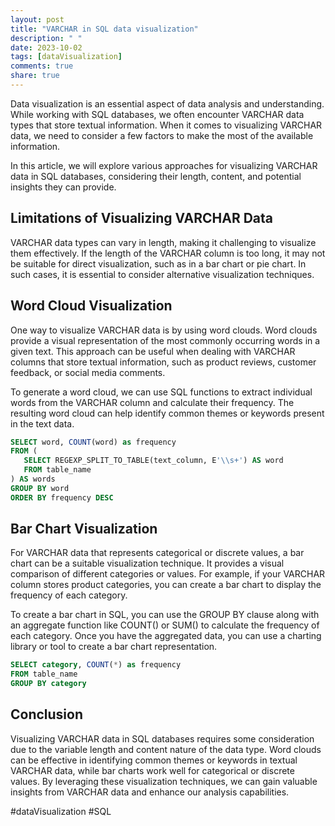 ```yaml
---
layout: post
title: "VARCHAR in SQL data visualization"
description: " "
date: 2023-10-02
tags: [dataVisualization]
comments: true
share: true
---
```


Data visualization is an essential aspect of data analysis and understanding. While working with SQL databases, we often encounter VARCHAR data types that store textual information. When it comes to visualizing VARCHAR data, we need to consider a few factors to make the most of the available information.

In this article, we will explore various approaches for visualizing VARCHAR data in SQL databases, considering their length, content, and potential insights they can provide.

## Limitations of Visualizing VARCHAR Data

VARCHAR data types can vary in length, making it challenging to visualize them effectively. If the length of the VARCHAR column is too long, it may not be suitable for direct visualization, such as in a bar chart or pie chart. In such cases, it is essential to consider alternative visualization techniques.

## Word Cloud Visualization

One way to visualize VARCHAR data is by using word clouds. Word clouds provide a visual representation of the most commonly occurring words in a given text. This approach can be useful when dealing with VARCHAR columns that store textual information, such as product reviews, customer feedback, or social media comments.

To generate a word cloud, we can use SQL functions to extract individual words from the VARCHAR column and calculate their frequency. The resulting word cloud can help identify common themes or keywords present in the text data.

```sql
SELECT word, COUNT(word) as frequency
FROM (
   SELECT REGEXP_SPLIT_TO_TABLE(text_column, E'\\s+') AS word
   FROM table_name
) AS words
GROUP BY word
ORDER BY frequency DESC
```

## Bar Chart Visualization

For VARCHAR data that represents categorical or discrete values, a bar chart can be a suitable visualization technique. It provides a visual comparison of different categories or values. For example, if your VARCHAR column stores product categories, you can create a bar chart to display the frequency of each category.

To create a bar chart in SQL, you can use the GROUP BY clause along with an aggregate function like COUNT() or SUM() to calculate the frequency of each category. Once you have the aggregated data, you can use a charting library or tool to create a bar chart representation.

```sql
SELECT category, COUNT(*) as frequency
FROM table_name
GROUP BY category
```

## Conclusion

Visualizing VARCHAR data in SQL databases requires some consideration due to the variable length and content nature of the data type. Word clouds can be effective in identifying common themes or keywords in textual VARCHAR data, while bar charts work well for categorical or discrete values. By leveraging these visualization techniques, we can gain valuable insights from VARCHAR data and enhance our analysis capabilities.

#dataVisualization #SQL